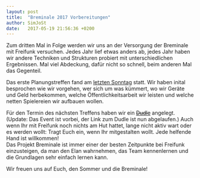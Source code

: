 ```yaml
---
layout: post
title:  "Breminale 2017 Vorbereitungen"
author: SimJoSt
date:   2017-05-19 21:56:36 +0200
---
```

Zum dritten Mal in Folge werden wir uns an der Versorgung der Breminale mit Freifunk versuchen. Jedes Jahr lief etwas anders ab, jedes Jahr haben wir andere Techniken und Strukturen probiert mit unterschiedlichen Ergebnissen. Mal viel Abdeckung, dafür nicht so schnell, beim anderen Mal das Gegenteil.

Das erste Planungstreffen fand am [letzten Sonntag](https://wiki.bremen.freifunk.net/Treffen/2017_05_14-Breminale) statt. Wir haben inital besprochen wie wir vorgehen, wer sich um was kümmert, wo wir Geräte und Geld herbekommen, welche Öffentlichkeitsarbeit wir leisten und welche netten Spielereien wir aufbauen wollen.


Für den Termin des nächsten Treffens haben wir ein ~~[Dudle]()~~ angelegt. (Update: Das Event ist vorbei, der Link zum Dudle ist nun abgelaufen.) Auch wenn Ihr mit Freifunk noch nichts am Hut hattet, lange nicht aktiv wart oder es werden wollt: Tragt Euch ein, wenn Ihr mitgestalten wollt. Jede helfende Hand ist willkommen!  
Das Projekt Breminale ist immer einer der besten Zeitpunkte bei Freifunk einzusteigen, da man den Elan wahrnehmen, das Team kennenlernen und die Grundlagen sehr einfach lernen kann.

Wir freuen uns auf Euch, den Sommer und die Breminale!
